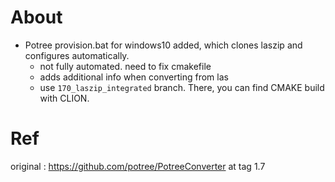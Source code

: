 # About
* Potree provision.bat for windows10 added, which clones laszip and configures automatically.
  * not fully automated. need to fix cmakefile
  * adds additional info when converting from las
  * use `170_laszip_integrated` branch. There, you can find CMAKE build with CLION.
  
# Ref
original : https://github.com/potree/PotreeConverter at tag 1.7
